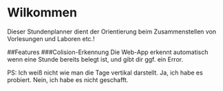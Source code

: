 # Wilkommen

Dieser Stundenplanner dient der Orientierung beim Zusammenstellen von Vorlesungen und Laboren etc.!

##Features
###Colision-Erkennung
Die Web-App erkennt automatisch wenn eine Stunde bereits belegt ist, und gibt dir ggf. ein Error.

PS: Ich weiß nicht wie man die Tage vertikal darstellt. Ja, ich habe es probiert. Nein, ich habe es nicht geschafft. 

